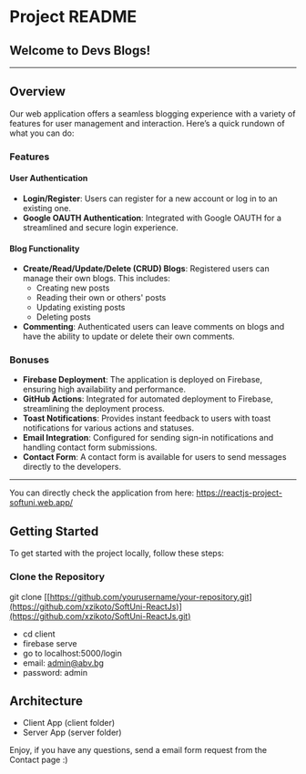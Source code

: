 # Project README

## Welcome to Devs Blogs!

---

## Overview

Our web application offers a seamless blogging experience with a variety of features for user management and interaction. Here’s a quick rundown of what you can do:

### Features

#### User Authentication
- **Login/Register**: Users can register for a new account or log in to an existing one.
- **Google OAUTH Authentication**: Integrated with Google OAUTH for a streamlined and secure login experience.

#### Blog Functionality
- **Create/Read/Update/Delete (CRUD) Blogs**: Registered users can manage their own blogs. This includes:
  - Creating new posts
  - Reading their own or others' posts
  - Updating existing posts
  - Deleting posts
- **Commenting**: Authenticated users can leave comments on blogs and have the ability to update or delete their own comments.

### Bonuses
- **Firebase Deployment**: The application is deployed on Firebase, ensuring high availability and performance.
- **GitHub Actions**: Integrated for automated deployment to Firebase, streamlining the deployment process.
- **Toast Notifications**: Provides instant feedback to users with toast notifications for various actions and statuses.
- **Email Integration**: Configured for sending sign-in notifications and handling contact form submissions.
- **Contact Form**: A contact form is available for users to send messages directly to the developers.

---
You can directly check the application from here: https://reactjs-project-softuni.web.app/

## Getting Started

To get started with the project locally, follow these steps:

### Clone the Repository
git clone [[https://github.com/yourusername/your-repository.git](https://github.com/xzikoto/SoftUni-ReactJs)](https://github.com/xzikoto/SoftUni-ReactJs.git)
- cd client 
- firebase serve
- go to localhost:5000/login
- email: admin@abv.bg
- password: admin


## Architecture
- Client App (client folder)
- Server App (server folder)

Enjoy, if you have any questions, send a email form request from the Contact page :)
